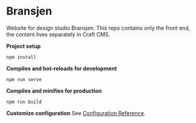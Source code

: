 # Bransjen

Website for design studio Bransjen. This repo contains only the front end, the content lives separately in Craft CMS.

**Project setup**
```
npm install
```

**Compiles and hot-reloads for development**
```
npm run serve
```

**Compiles and minifies for production**
```
npm run build
```

**Customize configuration**
See [Configuration Reference](https://cli.vuejs.org/config/).
